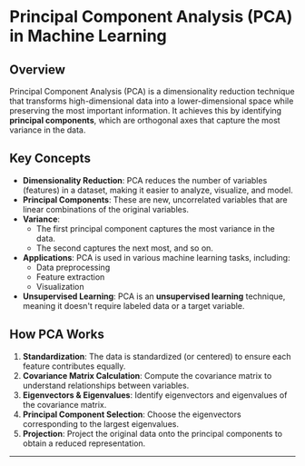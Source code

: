 # Principal Component Analysis (PCA) in Machine Learning

## Overview
Principal Component Analysis (PCA) is a dimensionality reduction technique that transforms high-dimensional data into a lower-dimensional space while preserving the most important information. It achieves this by identifying **principal components**, which are orthogonal axes that capture the most variance in the data.

## Key Concepts

- **Dimensionality Reduction**: PCA reduces the number of variables (features) in a dataset, making it easier to analyze, visualize, and model.
- **Principal Components**: These are new, uncorrelated variables that are linear combinations of the original variables.
- **Variance**: 
  - The first principal component captures the most variance in the data.
  - The second captures the next most, and so on.
- **Applications**: PCA is used in various machine learning tasks, including:
  - Data preprocessing
  - Feature extraction
  - Visualization
- **Unsupervised Learning**: PCA is an **unsupervised learning** technique, meaning it doesn't require labeled data or a target variable.

## How PCA Works

1. **Standardization**: The data is standardized (or centered) to ensure each feature contributes equally.
2. **Covariance Matrix Calculation**: Compute the covariance matrix to understand relationships between variables.
3. **Eigenvectors & Eigenvalues**: Identify eigenvectors and eigenvalues of the covariance matrix.
4. **Principal Component Selection**: Choose the eigenvectors corresponding to the largest eigenvalues.
5. **Projection**: Project the original data onto the principal components to obtain a reduced representation.

---
